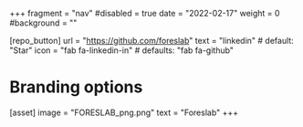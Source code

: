 +++
fragment = "nav"
#disabled = true
date = "2022-02-17"
weight = 0
#background = ""

[repo_button]
  url = "https://github.com/foreslab"
  text = "linkedin" # default: "Star"
  icon = "fab fa-linkedin-in" # defaults: "fab fa-github"

# Branding options
[asset]
  image = "FORESLAB_png.png"
  text = "Foreslab"
+++
